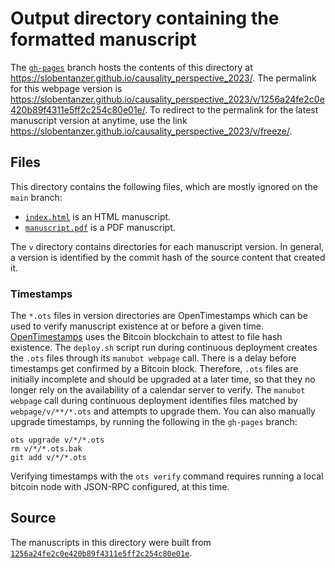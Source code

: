 # Output directory containing the formatted manuscript

The [`gh-pages`](https://github.com/slobentanzer/causality_perspective_2023/tree/gh-pages) branch hosts the contents of this directory at <https://slobentanzer.github.io/causality_perspective_2023/>.
The permalink for this webpage version is <https://slobentanzer.github.io/causality_perspective_2023/v/1256a24fe2c0e420b89f4311e5ff2c254c80e01e/>.
To redirect to the permalink for the latest manuscript version at anytime, use the link <https://slobentanzer.github.io/causality_perspective_2023/v/freeze/>.

## Files

This directory contains the following files, which are mostly ignored on the `main` branch:

+ [`index.html`](index.html) is an HTML manuscript.
+ [`manuscript.pdf`](manuscript.pdf) is a PDF manuscript.

The `v` directory contains directories for each manuscript version.
In general, a version is identified by the commit hash of the source content that created it.

### Timestamps

The `*.ots` files in version directories are OpenTimestamps which can be used to verify manuscript existence at or before a given time.
[OpenTimestamps](https://opentimestamps.org/) uses the Bitcoin blockchain to attest to file hash existence.
The `deploy.sh` script run during continuous deployment creates the `.ots` files through its `manubot webpage` call.
There is a delay before timestamps get confirmed by a Bitcoin block.
Therefore, `.ots` files are initially incomplete and should be upgraded at a later time, so that they no longer rely on the availability of a calendar server to verify.
The `manubot webpage` call during continuous deployment identifies files matched by `webpage/v/**/*.ots` and attempts to upgrade them.
You can also manually upgrade timestamps, by running the following in the `gh-pages` branch:

```shell
ots upgrade v/*/*.ots
rm v/*/*.ots.bak
git add v/*/*.ots
```

Verifying timestamps with the `ots verify` command requires running a local bitcoin node with JSON-RPC configured, at this time.

## Source

The manuscripts in this directory were built from
[`1256a24fe2c0e420b89f4311e5ff2c254c80e01e`](https://github.com/slobentanzer/causality_perspective_2023/commit/1256a24fe2c0e420b89f4311e5ff2c254c80e01e).
